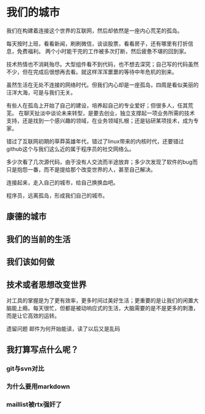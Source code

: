 # 我们的城市

我们在构建着连接这个世界的互联网，然后却依然是一座内心荒芜的孤岛。

每天按时上班，看看新闻，刷刷微信，谈谈股票，看看房子，还有哪里有打折信息，免费福利。
两个小时能干完的工作被多次打断，然后疲惫不堪的回到家。

技术热情也不消耗殆尽。大型组件看不到代码，也不想去深究；自己写的代码虽然不少，但在完成后很想再去看。就这样浑浑噩噩的等待中年危机的到来。

虽然生活在无处不连接的网络时代。但我们内心却是一座孤岛，四周是看似美丽的汪洋大海，可是与我们无关。

有些人在孤岛上开始了自己的建设，培养起自己的专业爱好；但很多人，任其荒芜。
在聊天扯淡中谈论未来转型，是要去创业，独立支撑起一项业务所需的技术支持，还是找到一个感兴趣的领域，在业务领域扎根；还是钻研某项技术，成为专家。


错过了互联网初期的草莽英雄年代，错过了linux带来的内核时代，还要错过github这个与我们这么近的属于程序员的社交网络么。

多少次看了几次源代码，由于没有人交流而半途放弃；多少次发现了软件的bug而只是抱怨一番，而不是提给那个改变世界的人，甚至自己解决。

连接起来，走入自己的城市，给自己换换血吧。


程序员，远离孤岛，形成我们自己的城市。

## 康德的城市

## 我们的当前的生活

##  我们该如何做

##  技术或者思想改变世界


对工具的掌握是为了更有效率，更多时间过美好生活；更重要的是让我们的闲置大脑能上瘾。每天很忙，但都是被动响应式的生活，大脑需要的是不是更多的刺激，而是让它高效的运转。

遗留问题
邮件为何开始能读，读了以后又是乱码


## 我打算写点什么呢？

### git与svn对比
### 为什么要用markdown
###  maillist被rtx强奸了




